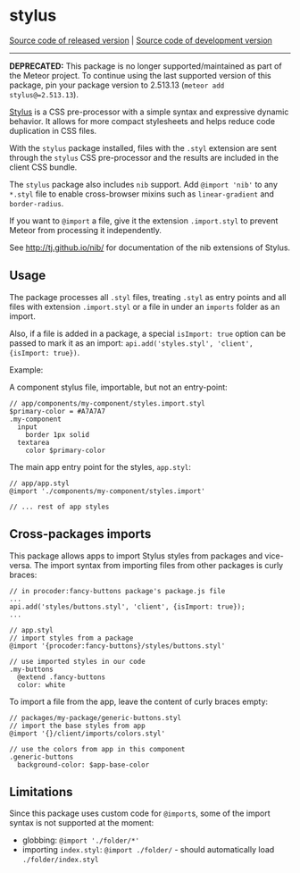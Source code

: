 # stylus
[Source code of released version](https://github.com/meteor/meteor/tree/master/packages/stylus) | [Source code of development version](https://github.com/meteor/meteor/tree/devel/packages/stylus)
***

**DEPRECATED:** This package is no longer supported/maintained as part of the
Meteor project. To continue using the last supported version of this package,
pin your package version to 2.513.13 (`meteor add stylus@=2.513.13`).

[Stylus](http://learnboost.github.com/stylus/) is a CSS pre-processor with a
simple syntax and expressive dynamic behavior. It allows for more compact
stylesheets and helps reduce code duplication in CSS files.

With the `stylus` package installed, files with the `.styl` extension are sent
through the `stylus` CSS pre-processor and the results are included in the
client CSS bundle.

The `stylus` package also includes `nib` support. Add `@import 'nib'` to any
`*.styl` file to enable cross-browser mixins such as `linear-gradient` and
`border-radius`.

If you want to `@import` a file, give it the extension `.import.styl`
to prevent Meteor from processing it independently.

See <http://tj.github.io/nib/> for documentation of the nib extensions of Stylus.


## Usage

The package processes all `.styl` files, treating `.styl` as entry points
and all files with extension `.import.styl` or a file in under an `imports`
folder as an import.

Also, if a file is added in a package, a special `isImport: true` option can be
passed to mark it as an import: `api.add('styles.styl', 'client', {isImport: true})`.

Example:

A component stylus file, importable, but not an entry-point:

```stylus
// app/components/my-component/styles.import.styl
$primary-color = #A7A7A7
.my-component
  input
    border 1px solid
  textarea
    color $primary-color
```

The main app entry point for the styles, `app.styl`:

```stylus
// app/app.styl
@import './components/my-component/styles.import'

// ... rest of app styles
```


## Cross-packages imports

This package allows apps to import Stylus styles from packages and vice-versa.
The import syntax from importing files from other packages is curly braces:

```javasciprt
// in procoder:fancy-buttons package's package.js file
...
api.add('styles/buttons.styl', 'client', {isImport: true});
...
```

```stylus
// app.styl
// import styles from a package
@import '{procoder:fancy-buttons}/styles/buttons.styl'

// use imported styles in our code
.my-buttons
  @extend .fancy-buttons
  color: white
```

To import a file from the app, leave the content of curly braces empty:

```stylus
// packages/my-package/generic-buttons.styl
// import the base styles from app
@import '{}/client/imports/colors.styl'

// use the colors from app in this component
.generic-buttons
  background-color: $app-base-color
```


## Limitations

Since this package uses custom code for `@import`s, some of the import syntax is
not supported at the moment:

- globbing: `@import './folder/*'`
- importing `index.styl`: `@import ./folder/` - should automatically load
  `./folder/index.styl`
